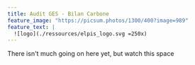 ```yaml
---
title: Audit GES - Bilan Carbone
feature_image: "https://picsum.photos/1300/400?image=989"
feature_text: |
  ![logo](./ressources/elpis_logo.svg =250x)
---
```


There isn't much going on here yet, but watch this space
